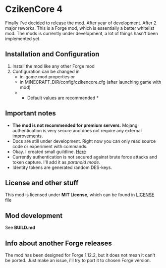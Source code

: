 # CzikenCore 4

Finally I've decided to release the mod. After year of development. After 2 major reworks.
This is a Forge mod, which is essentially a better whitelist mod.
The mods is currently under development, a lot of things hasn't been implemented yet.

## Installation and Configuration
1. Install the mod like any other Forge mod
2. Configuration can be changed in 
   - in-game mod properties or 
   - in MINECRAFT_DIR/config/czikencore.cfg (after launching game with mod)
   - * Default values are recommended *

## Important notes
- **The mod is not recommended for premium servers.** Mojang authentication is very secure and does not require any external improvements.
- Docs are still under development. Right now you can only read source code or experiment with commands.
- Okay. I created small guildline. [Here](./USAGE.md)
- Currently authentication is not secured against brute force attacks and token capture. I'll add it as *paranoid mode*.
- Identity tokens are generated random DES-keys.

## License and other stuff
This mod is licensed under **MIT License**, which can be found in [LICENSE](./LICENSE) file

## Mod development
See **BUILD.md**

## Info about another Forge releases
The mod has been designed for Forge 1.12.2, but it does not mean it can't be ported. Just make an issue, i'll try to port it to chosen Forge version.
